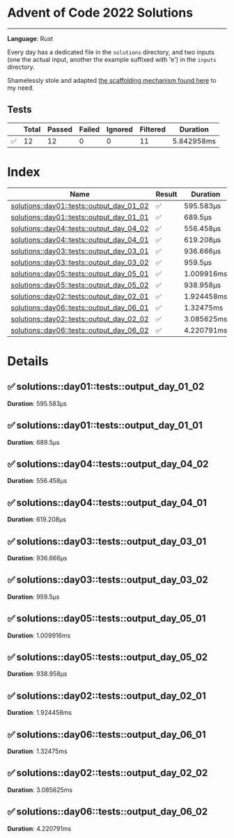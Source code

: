 # Advent of Code 2022 Solutions
---
**Language**: Rust

Every day has a dedicated file in the `solutions` directory, and two inputs (one the actual input, another the example suffixed with 'e') in the `inputs` directory.

Shamelessly stole and adapted [the scaffolding mechanism found here](https://github.com/fspoettel/advent-of-code-rust) to my need.


## Tests
| | Total | Passed | Failed | Ignored | Filtered | Duration |
| --- | ----- | -------| ------ | ------- | -------- | -------- |
| ✅ | 12 | 12 | 0 | 0 | 11 | 5.842958ms |


<!--more-->

# Index

| Name | Result | Duration |
| ---- | ------ | -------- |
| [solutions::day01::tests::output_day_01_02](#solutionsday01testsoutput_day_01_02) | ✅ | 595.583µs | 
| [solutions::day01::tests::output_day_01_01](#solutionsday01testsoutput_day_01_01) | ✅ | 689.5µs | 
| [solutions::day04::tests::output_day_04_02](#solutionsday04testsoutput_day_04_02) | ✅ | 556.458µs | 
| [solutions::day04::tests::output_day_04_01](#solutionsday04testsoutput_day_04_01) | ✅ | 619.208µs | 
| [solutions::day03::tests::output_day_03_01](#solutionsday03testsoutput_day_03_01) | ✅ | 936.666µs | 
| [solutions::day03::tests::output_day_03_02](#solutionsday03testsoutput_day_03_02) | ✅ | 959.5µs | 
| [solutions::day05::tests::output_day_05_01](#solutionsday05testsoutput_day_05_01) | ✅ | 1.009916ms | 
| [solutions::day05::tests::output_day_05_02](#solutionsday05testsoutput_day_05_02) | ✅ | 938.958µs | 
| [solutions::day02::tests::output_day_02_01](#solutionsday02testsoutput_day_02_01) | ✅ | 1.924458ms | 
| [solutions::day06::tests::output_day_06_01](#solutionsday06testsoutput_day_06_01) | ✅ | 1.32475ms | 
| [solutions::day02::tests::output_day_02_02](#solutionsday02testsoutput_day_02_02) | ✅ | 3.085625ms | 
| [solutions::day06::tests::output_day_06_02](#solutionsday06testsoutput_day_06_02) | ✅ | 4.220791ms | 


# Details

## ✅ solutions::day01::tests::output_day_01_02

**Duration**: 595.583µs

## ✅ solutions::day01::tests::output_day_01_01

**Duration**: 689.5µs

## ✅ solutions::day04::tests::output_day_04_02

**Duration**: 556.458µs

## ✅ solutions::day04::tests::output_day_04_01

**Duration**: 619.208µs

## ✅ solutions::day03::tests::output_day_03_01

**Duration**: 936.666µs

## ✅ solutions::day03::tests::output_day_03_02

**Duration**: 959.5µs

## ✅ solutions::day05::tests::output_day_05_01

**Duration**: 1.009916ms

## ✅ solutions::day05::tests::output_day_05_02

**Duration**: 938.958µs

## ✅ solutions::day02::tests::output_day_02_01

**Duration**: 1.924458ms

## ✅ solutions::day06::tests::output_day_06_01

**Duration**: 1.32475ms

## ✅ solutions::day02::tests::output_day_02_02

**Duration**: 3.085625ms

## ✅ solutions::day06::tests::output_day_06_02

**Duration**: 4.220791ms
